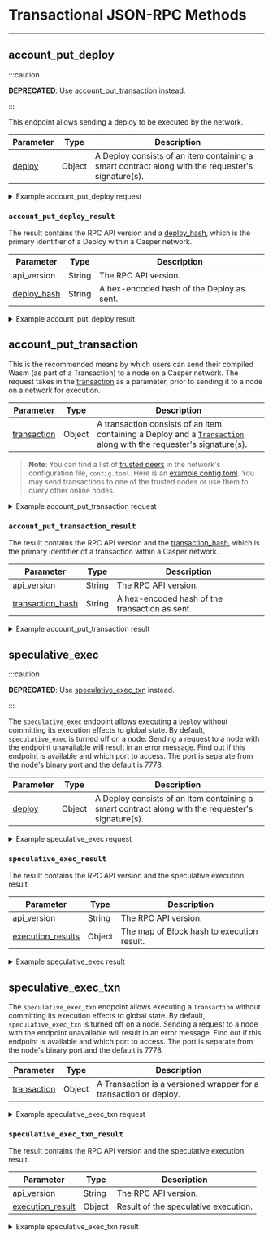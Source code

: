 # Transactional JSON-RPC Methods

---

## account_put_deploy

:::caution

**DEPRECATED**: Use [account_put_transaction](#account-put-transaction) instead.

:::

This endpoint allows sending a deploy to be executed by the network.

|Parameter|Type|Description|
|---------|----|-----------|
|[deploy](./types_chain.md#deploy)|Object|A Deploy consists of an item containing a smart contract along with the requester's signature(s).|

<details>

<summary>Example account_put_deploy request</summary>

```json

{
  "id": 1,
  "jsonrpc": "2.0",
  "method": "account_put_deploy",
  "params": [
    {
      "name": "deploy",
      "value": {
        "hash": "5c9b3b099c1378aa8e4a5f07f59ff1fcdc69a83179427c7e67ae0377d94d93fa",
        "header": {
          "account": "01d9bf2148748a85c89da5aad8ee0b0fc2d105fd39d41a4c796536354f0ae2900c",
          "timestamp": "2020-11-17T00:39:24.072Z",
          "ttl": "1h",
          "gas_price": 1,
          "body_hash": "d53cf72d17278fd47d399013ca389c50d589352f1a12593c0b8e01872a641b50",
          "dependencies": [
            "0101010101010101010101010101010101010101010101010101010101010101"
          ],
          "chain_name": "casper-example"
        },
        "payment": {
          "StoredContractByName": {
            "name": "casper-example",
            "entry_point": "example-entry-point",
            "args": [
              [
                "amount",
                {
                  "cl_type": "I32",
                  "bytes": "e8030000",
                  "parsed": 1000
                }
              ]
            ]
          }
        },
        "session": {
          "Transfer": {
            "args": [
              [
                "amount",
                {
                  "cl_type": "I32",
                  "bytes": "e8030000",
                  "parsed": 1000
                }
              ]
            ]
          }
        },
        "approvals": [
          {
            "signer": "01d9bf2148748a85c89da5aad8ee0b0fc2d105fd39d41a4c796536354f0ae2900c",
            "signature": "014c1a89f92e29dd74fc648f741137d9caf4edba97c5f9799ce0c9aa6b0c9b58db368c64098603dbecef645774c05dff057cb1f91f2cf390bbacce78aa6f084007"
          }
        ]
      }
    }
  ]
}

```

</details>

### `account_put_deploy_result`

The result contains the RPC API version and a [deploy_hash](./types_chain.md#deployhash), which is the primary identifier of a Deploy within a Casper network.

|Parameter|Type|Description|
|---------|----|-----------|
|api_version|String|The RPC API version.|
|[deploy_hash](./types_chain.md#deployhash)|String| A hex-encoded hash of the Deploy as sent.|

<details>

<summary>Example account_put_deploy result</summary>

```json

{
  "id": 1,
  "jsonrpc": "2.0",
  "result": {
    "name": "account_put_deploy_result",
    "value": {
      "api_version": "2.0.0",
      "deploy_hash": "5c9b3b099c1378aa8e4a5f07f59ff1fcdc69a83179427c7e67ae0377d94d93fa"
    }
  }
}

```

</details>

## account_put_transaction

This is the recommended means by which users can send their compiled Wasm (as part of a Transaction) to a node on a Casper network. The request takes in the [transaction](./types_chain.md#transaction) as a parameter, prior to sending it to a node on a network for execution.

|Parameter|Type|Description|
|---------|----|-----------|
|[transaction](./types_chain.md#transaction)|Object|A transaction consists of an item containing a Deploy and a [`Transaction`](./types_chain.md#transaction) along with the requester's signature(s).|

> **Note**: You can find a list of [trusted peers](../../operators/setup/joining.md/#known-addresses) in the network's configuration file, `config.toml`. Here is an [example config.toml](https://github.com/casper-network/casper-node/blob/dev/resources/production/config-example.toml#L131). You may send transactions to one of the trusted nodes or use them to query other online nodes.

<details>

<summary>Example account_put_transaction request</summary>

```json
{
  "id": 1,
  "jsonrpc": "2.0",
  "method": "account_put_transaction",
  "params": [
    {
      "name": "transaction",
      "value": {
        "Version1": {
          "hash": "f5582cb81a5abda63ebaa4edb3b05210ecbd63ffb8dd17bfbeb3b867f4014468",
          "header": {
            "chain_name": "casper-example",
            "timestamp": "2020-11-17T00:39:24.072Z",
            "ttl": "1h",
            "body_hash": "aa24833ffbf31d62c8c8c4265349e7c09cd71952fcbce6f7b12daf5e340bf2cc",
            "pricing_mode": {
              "Fixed": {
                "gas_price_tolerance": 5
              }
            },
            "initiator_addr": {
              "PublicKey": "01d9bf2148748a85c89da5aad8ee0b0fc2d105fd39d41a4c796536354f0ae2900c"
            }
          },
          "body": {
            "args": [
              [
                "source",
                {
                  "cl_type": {
                    "Option": "URef"
                  },
                  "bytes": "010a0a0a0a0a0a0a0a0a0a0a0a0a0a0a0a0a0a0a0a0a0a0a0a0a0a0a0a0a0a0a0a07",
                  "parsed": "uref-0a0a0a0a0a0a0a0a0a0a0a0a0a0a0a0a0a0a0a0a0a0a0a0a0a0a0a0a0a0a0a0a-007"
                }
              ],
              [
                "target",
                {
                  "cl_type": "URef",
                  "bytes": "1b1b1b1b1b1b1b1b1b1b1b1b1b1b1b1b1b1b1b1b1b1b1b1b1b1b1b1b1b1b1b1b00",
                  "parsed": "uref-1b1b1b1b1b1b1b1b1b1b1b1b1b1b1b1b1b1b1b1b1b1b1b1b1b1b1b1b1b1b1b1b-000"
                }
              ],
              [
                "amount",
                {
                  "cl_type": "U512",
                  "bytes": "0500ac23fc06",
                  "parsed": "30000000000"
                }
              ],
              [
                "id",
                {
                  "cl_type": {
                    "Option": "U64"
                  },
                  "bytes": "01e703000000000000",
                  "parsed": 999
                }
              ]
            ],
            "target": "Native",
            "entry_point": "Transfer",
            "transaction_kind": 0,
            "scheduling": "Standard"
          },
          "approvals": [
            {
              "signer": "01d9bf2148748a85c89da5aad8ee0b0fc2d105fd39d41a4c796536354f0ae2900c",
              "signature": "0137d3f468d8f8a6e63f4110d79be29b8c8428e9cd858a92049660e7851ae16a299640d1fc1c930ab6cb424f1a6eec0b194df74bede14f4af1b5133106f1280d0b"
            }
          ]
        }
      }
    }
  ],
}

```

</details>

### `account_put_transaction_result`

The result contains the RPC API version and the [transaction_hash](./types_chain.md#transactionhash), which is the primary identifier of a transaction within a Casper network.

|Parameter|Type|Description|
|---------|----|-----------|
|api_version|String|The RPC API version.|
|[transaction_hash](./types_chain.md#transactionhash)|String| A hex-encoded hash of the transaction as sent.|

<details>

<summary>Example account_put_transaction result</summary>

```json
{
  "id": 1,
  "jsonrpc": "2.0",
  "result": {
    "name": "account_put_transaction_result",
    "value": {
      "api_version": "2.0.0",
      "transaction_hash": {
        "Version1": "f5582cb81a5abda63ebaa4edb3b05210ecbd63ffb8dd17bfbeb3b867f4014468"
      }
    }
  }
}

```

</details>

## speculative_exec

:::caution

**DEPRECATED**: Use [speculative_exec_txn](#speculative-exec-txn) instead.

:::

The `speculative_exec` endpoint allows executing a `Deploy` without committing its execution effects to global state. By default, `speculative_exec` is turned off on a node. Sending a request to a node with the endpoint unavailable will result in an error message. Find out if this endpoint is available and which port to access. The port is separate from the node's binary port and the default is 7778.

|Parameter|Type|Description|
|---------|----|-----------|
|[deploy](./types_chain.md#deploy)|Object|A Deploy consists of an item containing a smart contract along with the requester's signature(s).|

<details>

<summary>Example speculative_exec request</summary>

```json

{
  "jsonrpc": "2.0",
  "method": "speculative_exec",
  "params": {
    "deploy": {
      "hash": "b6aa46333fb858deee7f259a5bca581251c6200a5d902aeb1244c3a7169b5971",
      "header": {
        "account": "01a2905e4680aa49e0b44100d9dfc861b9605bb35f9956b1e99eb43863363d80aa",
        "timestamp": "2023-05-23T13:32:45.554Z",
        "ttl": "30m",
        "gas_price": 1,
        "body_hash": "74db109805bb20de43ef89a5b084544a858908b236601519d5827cd9b7fbb925",
        "dependencies": [],
        "chain_name": "integration-test"
      },
      "payment": {
        "ModuleBytes": {
          "module_bytes": "",
          "args": [
            [
              "amount",
              {
                "cl_type": "U512",
                "bytes": "0400e1f505",
                "parsed": "100000000"
              }
            ]
          ]
        }
      },
      "session": {
        "Transfer": {
          "args": [
            [
              "amount",
              {
                "cl_type": "U512",
                "bytes": "0400f90295",
                "parsed": "2500000000"
              }
            ],
            [
              "target",
              {
                "cl_type": "PublicKey",
                "bytes": "01265ea737411b349ad3d0fc724c2c588acd2765c057e5c690cd5e3dade401782b",
                "parsed": "01265ea737411b349ad3d0fc724c2c588acd2765c057e5c690cd5e3dade401782b"
              }
            ],
            [
              "id",
              {
                "cl_type": {
                  "Option": "U64"
                },
                "bytes": "010000000000000000",
                "parsed": 0
              }
            ]
          ]
        }
      },
      "approvals": [
        {
          "signer": "01a2905e4680aa49e0b44100d9dfc861b9605bb35f9956b1e99eb43863363d80aa",
          "signature": "01c94d517d5bbc8d5c74e0e68b8cb308561ff979a1c91907b56d427cc90156c437726c0b736d17f7303f2db66e405c7e5c8175b8b863703938eff1659766dff808"
        }
      ]
    }
  },
  "id": 6889533540839698701
}

```

</details>

### `speculative_exec_result`

The result contains the RPC API version and the speculative execution result.

|Parameter|Type|Description|
|---------|----|-----------|
|api_version|String|The RPC API version.|
|[execution_results](./types_chain.md#executionresult)|Object|The map of Block hash to execution result.|

<details>

<summary>Example speculative_exec result</summary>

<!--TODO the latest example from the Sidecar is empty. Test it or work with a dev to get the details. -->

```json

{
  "jsonrpc": "2.0",
  "id": -8801853076373554652,
  "result": {
    "name": "speculative_exec_result",
    "value": {
      "api_version": "2.0.0",
      "execution_result": {
        "block_hash": "0000000000000000000000000000000000000000000000000000000000000000",
        "transfers": [],
        "limit": "0",
        "consumed": "0",
        "effects": [],
        "messages": [],
        "error": null
      }
    }
  }
}

```


</details>


## speculative_exec_txn

The `speculative_exec_txn` endpoint allows executing a `Transaction` without committing its execution effects to global state. By default, `speculative_exec_txn` is turned off on a node. Sending a request to a node with the endpoint unavailable will result in an error message. Find out if this endpoint is available and which port to access. The port is separate from the node's binary port and the default is 7778.

|Parameter|Type|Description|
|---------|----|-----------|
|[transaction](./types_chain.md#transaction)|Object|A Transaction is a versioned wrapper for a transaction or deploy.|

<details>

<summary>Example speculative_exec_txn request</summary>

```json

{
  "jsonrpc": "2.0",
  "method": "speculative_exec_txn",
  "params": {
    "transaction": {
      "Version1": {
        "hash": "f5582cb81a5abda63ebaa4edb3b05210ecbd63ffb8dd17bfbeb3b867f4014468",
        "header": {
          "chain_name": "casper-example",
          "timestamp": "2020-11-17T00:39:24.072Z",
          "ttl": "1h",
          "body_hash": "aa24833ffbf31d62c8c8c4265349e7c09cd71952fcbce6f7b12daf5e340bf2cc",
          "pricing_mode": {
            "Fixed": {
              "gas_price_tolerance": 5
            }
          },
          "initiator_addr": {
            "PublicKey": "01d9bf2148748a85c89da5aad8ee0b0fc2d105fd39d41a4c796536354f0ae2900c"
          }
        },
        "body": {
          "args": [
            [
              "source",
              {
                "cl_type": {
                  "Option": "URef"
                },
                "bytes": "010a0a0a0a0a0a0a0a0a0a0a0a0a0a0a0a0a0a0a0a0a0a0a0a0a0a0a0a0a0a0a0a07",
                "parsed": "uref-0a0a0a0a0a0a0a0a0a0a0a0a0a0a0a0a0a0a0a0a0a0a0a0a0a0a0a0a0a0a0a0a-007"
              }
            ],
            [
              "target",
              {
                "cl_type": "URef",
                "bytes": "1b1b1b1b1b1b1b1b1b1b1b1b1b1b1b1b1b1b1b1b1b1b1b1b1b1b1b1b1b1b1b1b00",
                "parsed": "uref-1b1b1b1b1b1b1b1b1b1b1b1b1b1b1b1b1b1b1b1b1b1b1b1b1b1b1b1b1b1b1b1b-000"
              }
            ],
            [
              "amount",
              {
                "cl_type": "U512",
                "bytes": "0500ac23fc06",
                "parsed": "30000000000"
              }
            ],
            [
              "id",
              {
                "cl_type": {
                  "Option": "U64"
                },
                "bytes": "01e703000000000000",
                "parsed": 999
              }
            ]
          ],
          "target": "Native",
          "entry_point": "Transfer",
          "transaction_kind": 0,
          "scheduling": "Standard"
        },
        "approvals": [
          {
            "signer": "01d9bf2148748a85c89da5aad8ee0b0fc2d105fd39d41a4c796536354f0ae2900c",
            "signature": "0137d3f468d8f8a6e63f4110d79be29b8c8428e9cd858a92049660e7851ae16a299640d1fc1c930ab6cb424f1a6eec0b194df74bede14f4af1b5133106f1280d0b"
          }
        ]
      }
    }
  },
  "id": 6889533540839698701
}

```

</details>

### `speculative_exec_txn_result`

The result contains the RPC API version and the speculative execution result.

|Parameter|Type|Description|
|---------|----|-----------|
|api_version|String|The RPC API version.|
|[execution_result](./types_chain.md#executionresult)|Object|Result of the speculative execution.|

<details>

<!--TODO the latest example from the Sidecar is empty. Test it or work with a dev to get the details. -->

<summary>Example speculative_exec_txn result</summary>

```json

{
  "jsonrpc": "2.0",
  "id": -8801853076373554652,
  "result": {
    "name": "speculative_exec_txn_result",
    "value": {
      "api_version": "2.0.0",
      "execution_result": {
        "block_hash": "0000000000000000000000000000000000000000000000000000000000000000",
        "transfers": [],
        "limit": "0",
        "consumed": "0",
        "effects": [],
        "messages": [],
        "error": null
      }
    }
  }
}

```


</details>